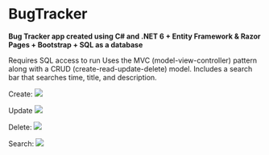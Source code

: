 # BugTracker
 **Bug Tracker app created using C# and .NET 6 + Entity Framework & Razor Pages + Bootstrap + SQL as a database**

Requires SQL access to run
Uses the MVC (model-view-controller) pattern along with a CRUD (create-read-update-delete) model.
Includes a search bar that searches time, title, and description.

Create:
<img src="Add.gif">

Update
<img src="Edit.gif">

Delete:
<img src="Delete.gif">

Search:
<img src="Search.gif">
